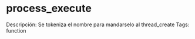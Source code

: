 # process_execute

Descripción: Se tokeniza el nombre para mandarselo al thread_create
Tags: function